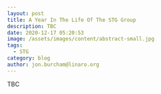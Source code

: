 ```yaml
---
layout: post
title: A Year In The Life Of The STG Group
description: TBC
date: 2020-12-17 05:20:53
image: /assets/images/content/abstract-small.jpg
tags:
  - STG
category: blog
author: jon.burcham@linaro.org
---
```

TBC